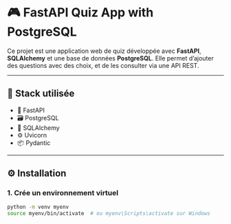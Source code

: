 # 🎮 FastAPI Quiz App with PostgreSQL

Ce projet est une application web de quiz développée avec **FastAPI**, **SQLAlchemy** et une base de données **PostgreSQL**. Elle permet d’ajouter des questions avec des choix, et de les consulter via une API REST.

---

## 🚀 Stack utilisée

- 🔧 FastAPI
- 🗃️ PostgreSQL
- 🧠 SQLAlchemy
- ⚙️ Uvicorn
- 📦 Pydantic

---

## ⚙️ Installation

### 1. Crée un environnement virtuel

```bash
python -m venv myenv
source myenv/bin/activate  # ou myenv\Scripts\activate sur Windows
